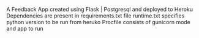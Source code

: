 A Feedback App created using Flask | Postgresql and deployed to Heroku
Dependencies are present in requirements.txt file
runtime.txt specifies python version to be run from heruko
Procfile consists of gunicorn mode and app to run 
